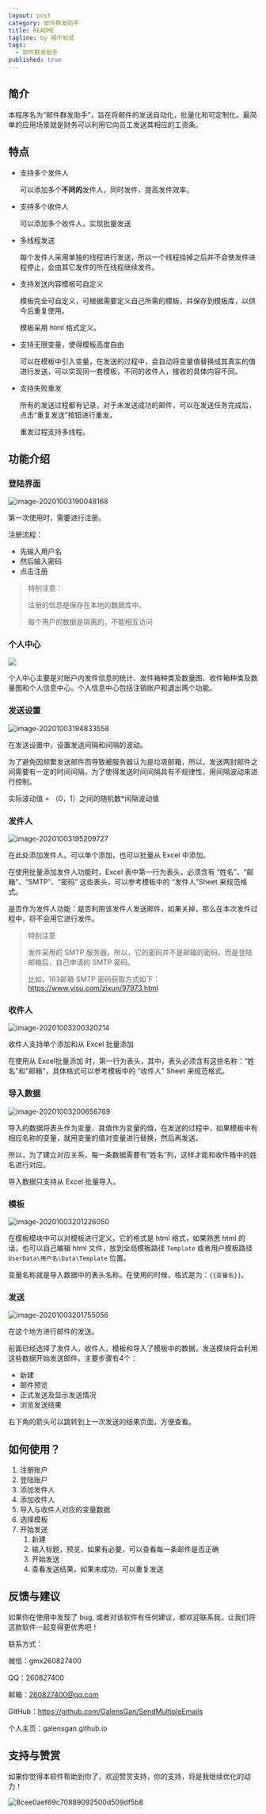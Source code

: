 ```yaml
---
layout: post
category: 邮件群发助手
title: README
tagline: by 明不知昔
tags: 
  - 邮件群发助手
published: true
---
```


## 简介

本程序名为“邮件群发助手”，旨在将邮件的发送自动化，批量化和可定制化。最简单的应用场景就是财务可以利用它向员工发送其相应的工资条。

## 特点

- 支持多个发件人

  可以添加多个**不同的**发件人，同时发件，提高发件效率。

- 支持多个收件人

  可以添加多个收件人，实现批量发送

- 多线程发送

  每个发件人采用单独的线程进行发送，所以一个线程挂掉之后并不会使发件进程停止，会由其它发件的所在线程继续发件。

- 支持发送内容模板可自定义

  模板完全可自定义，可根据需要定义自己所需的模板，并保存到模板库，以供今后重复使用。

  模板采用 html 格式定义。

- 支持无限变量，使得模板高度自由

  可以在模板中引入变量，在发送的过程中，会自动将变量值替换成其真实的值进行发送，可以实现同一套模板，不同的收件人，接收的具体内容不同。

- 支持失败重发

  所有的发送过程都有记录，对于未发送成功的邮件，可以在发送任务完成后，点击“重复发送”按钮进行重发。

  重发过程支持多线程。
  

## 功能介绍

### 登陆界面

![image-20201003190048168](https://i.loli.net/2020/10/03/VQh4vLG5FaxZUEP.png)

第一次使用时，需要进行注册。

注册流程：

- 先输入用户名
- 然后输入密码
- 点击注册

> 特别注意：
>
> 注册的信息是保存在本地的数据库中。
>
> 每个用户的数据是隔离的，不能相互访问

### 个人中心

![](https://i.loli.net/2020/10/03/ZXMVRPlD1K3eqg8.png)

个人中心主要是对账户内发件信息的统计、发件箱种类及数量图、收件箱种类及数量图和个人信息中心。个人信息中心包括注销账户和退出两个功能。

### 发送设置

![image-20201003194833558](https://i.loli.net/2020/10/03/isWu9xpL2gKly7G.png)

在发送设置中，设置发送间隔和间隔的波动。

为了避免因频繁发送邮件而导致被服务器认为是垃圾邮箱，所以，发送两封邮件之间需要有一定的时间间隔，为了使得发送时间间隔具有不规律性，用间隔波动来进行控制。

实际波动值 = （0，1）之间的随机数*间隔波动值

### 发件人

![image-20201003195209727](https://i.loli.net/2020/10/03/gIZUeqrJEyz1Gbu.png)

在此处添加发件人。可以单个添加，也可以批量从 Excel 中添加。

在使用批量添加发件人功能时，Excel 表中第一行为表头，必须含有 “姓名”、“邮箱”、“SMTP”、“密码” 这些表头，可以参考模板中的 “发件人”Sheet 来规范格式。

是否作为发件人功能：是否利用该发件人发送邮件，如果关掉，那么在本次发件过程中，将不会用它进行发件。

> 特别注意
>
> 发件采用的 SMTP 服务器，所以，它的密码并不是邮箱的密码，而是登陆邮箱后，自己申请的 SMTP 密码。
>
> 比如，163邮箱 SMTP 密码获取方式如下：https://www.yisu.com/zixun/97973.html

### 收件人

![image-20201003200320214](https://i.loli.net/2020/10/03/ZTFbr18HBa6APYs.png)

收件人支持单个添加和从 Excel 批量添加

在使用从 Excel批量添加 时，第一行为表头，其中，表头必须含有这些名称：“姓名”和"邮箱"，具体格式可以参考模板中的 “收件人” Sheet 来规范格式。

### 导入数据

![image-20201003200656769](https://i.loli.net/2020/10/03/Fp37YUO4iKXWnfz.png)

导入的数据将表头作为变量，其值作为变量的值，在发送的过程中，如果模板中有相应名称的变量，就用变量的值对变量进行替换，然后再发送。

所以，为了建立对应关系，每一条数据需要有“姓名”列，这样才能和收件箱中的姓名进行对应。

导入数据只支持从 Excel 批量导入。

### 模板

![image-20201003201226050](https://i.loli.net/2020/10/03/L6by1AqljoOYQha.png)

在模板模块中可以对模板进行定义，它的格式是 html 格式，如果熟悉 html 的话，也可以自己编辑 html 文件，放到全局模板路径 `Template` 或者用户模板路径 `UserData\用户名\Data\Template` 位置。

变量名称就是导入数据中的表头名称。在使用的时候，格式是为：`{{变量名}}`。

### 发送

![image-20201003201755056](https://i.loli.net/2020/10/03/RpFB7mjwOohWtdG.png)

在这个地方进行邮件的发送。

前面已经选择了发件人，收件人，模板和导入了模板中的数据，发送模块将会利用这些数据开始发送邮件。主要步骤有4个：

- 新建
- 邮件预览
- 正式发送及显示发送情况
- 浏览发送结果

右下角的箭头可以跳转到上一次发送的结果页面，方便查看。

## 如何使用？

1. 注册账户
2. 登陆账户
3. 添加发件人
4. 添加收件人
5. 导入与收件人对应的变量数据
6. 选择模板
7. 开始发送
   1. 新建
   2. 输入标题，预览，如果有必要，可以查看每一条邮件是否正确
   3. 开始发送
   4. 查看发送结果，如果未成功，可以重复发送



## 反馈与建议

如果你在使用中发现了 bug, 或者对该软件有任何建议，都欢迎联系我，让我们将这款软件一起变得更优秀吧！

联系方式：

微信：gmx260827400

QQ：260827400

邮箱：260827400@qq.com

GitHub：https://github.com/GalensGan/SendMultipleEmails

个人主页：galensgan.github.io

## 支持与赞赏

如果你觉得本软件帮助到你了，欢迎赞赏支持，你的支持，将是我继续优化的动力！

 ![8cee0aef69c70889092500d509df5b8](https://i.loli.net/2020/10/05/tg3HAo4R8L5OilP.jpg)

